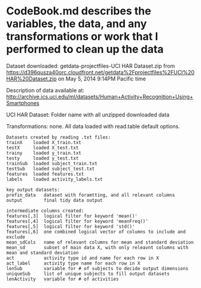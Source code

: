 CodeBook.md describes the variables, the data, and any transformations or work that I performed to clean up the data
========================================================

Dataset downloaded: getdata-projectfiles-UCI HAR Dataset.zip from 
https://d396qusza40orc.cloudfront.net/getdata%2Fprojectfiles%2FUCI%20HAR%20Dataset.zip 
on May 5, 2014 9:14PM Pacific time

Description of data available at:
http://archive.ics.uci.edu/ml/datasets/Human+Activity+Recognition+Using+Smartphones 

UCI HAR Dataset: Folder name with all unzipped downloaded data

Transformations: none. All data loaded with read.table default options.

```
Datasets created by reading .txt files:
trainX    loaded X_train.txt
testX     loaded X_test.txt
trainy    loaded y_train.txt
testy     loaded y_test.txt
trainSub  loaded subject_train.txt
testSub   loaded subject_test.txt
features  loaded features.txt
labels    loaded activity_labels.txt
```

```
key output datasets:
prefin_data   dataset with foramtting, and all relevant columns
output        final tidy data output
```

```
intermediate columns created:
features[,3]  logical filter for keyword 'mean()'
features[,4]  logical filter for keyword 'meanFreq()'
features[,5]  logical filter for keyword 'std()'
features[,6]  one combined logical vector of columns to include and exclude
mean_sdCols   name of relevant columns for mean and standard deviation
mean_sd       subset of main data X, with only releavnt columns with mean and standard deviation
act           activity type id and name for each row in X
act_label     activity type name for each row in X
lenSub        variable for # of subjects to decide output dimensions
uniqueSub     list of unique subjects to fill output datasets
lenActivity   variable for # of activities
```


